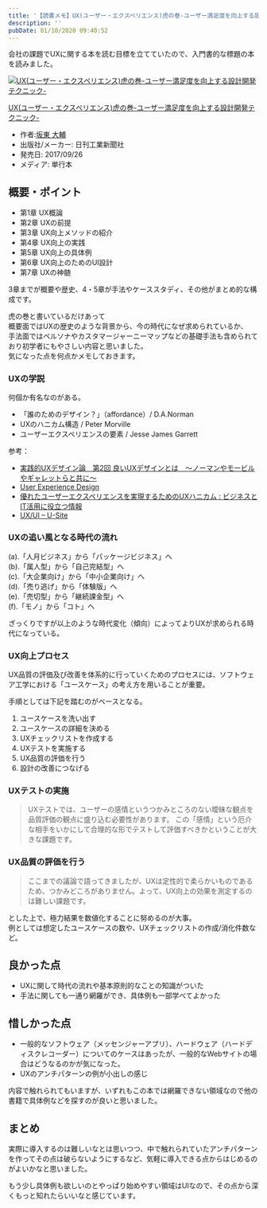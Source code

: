 ```yaml
---
title: '【読書メモ】UX(ユーザー・エクスペリエンス)虎の巻-ユーザー満足度を向上する設計開発テクニック'
description: ''
pubDate: 01/10/2020 09:40:52
---
```


<p>会社の課題でUXに関する本を読む目標を立てていたので、入門書的な標題の本を読みました。</p>

<p><div class="hatena-asin-detail"><a href="https://www.amazon.co.jp/exec/obidos/ASIN/4526077429/hatena-blog-22/"><img src="https://images-fe.ssl-images-amazon.com/images/I/511K4zUipyL._SL160_.jpg" class="hatena-asin-detail-image" alt="UX(ユーザー・エクスペリエンス)虎の巻-ユーザー満足度を向上する設計開発テクニック-" title="UX(ユーザー・エクスペリエンス)虎の巻-ユーザー満足度を向上する設計開発テクニック-"></a><div class="hatena-asin-detail-info"><p class="hatena-asin-detail-title"><a href="https://www.amazon.co.jp/exec/obidos/ASIN/4526077429/hatena-blog-22/">UX(ユーザー・エクスペリエンス)虎の巻-ユーザー満足度を向上する設計開発テクニック-</a></p><ul><li><span class="hatena-asin-detail-label">作者:</span><a href="http://d.hatena.ne.jp/keyword/%BA%E4%C5%EC%20%C2%E7%CA%E5" class="keyword">坂東 大輔</a></li><li><span class="hatena-asin-detail-label">出版社/メーカー:</span> 日刊工業新聞社</li><li><span class="hatena-asin-detail-label">発売日:</span> 2017/09/26</li><li><span class="hatena-asin-detail-label">メディア:</span> 単行本</li></ul></div><div class="hatena-asin-detail-foot"></div></div></p>

<h2>概要・ポイント</h2>

<ul>
<li>第1章 UX概論</li>
<li>第2章 UXの前提</li>
<li>第3章 UX向上メソッドの紹介</li>
<li>第4章 UX向上の実践</li>
<li>第5章 UX向上の具体例</li>
<li>第6章 UX向上のためのUI設計</li>
<li>第7章 UXの神髄</li>
</ul>

<p>3章までが概要や歴史、4・5章が手法やケーススタディ、その他がまとめ的な構成です。</p>

<p>虎の巻と書いているだけあって<br/>
概要面ではUXの歴史のような背景から、今の時代になぜ求められているか、<br/>
手法面ではペルソナやカスタマージャーニーマップなどの基礎手法も含められており初学者にもやさしい内容と思いました。<br/>
気になった点を何点かメモしておきます。</p>

<h3>UXの学説</h3>

<p>何個か有名なのがある。</p>

<ul>
<li>「誰のためのデザイン？」（affordance）/ D.A.Norman</li>
<li>UXのハニカム構造 / Peter Morville</li>
<li>ユーザーエクスペリエンスの要素 / Jesse James Garrett</li>
</ul>

<p>参考：</p>

<ul>
<li><a href="https://www.creativevillage.ne.jp/30892">実践的UXデザイン論　第2回 良いUXデザインとは　〜ノーマンやモービルやギャレットらと共に〜</a></li>
<li><a href="https://semanticstudios.com/user_experience_design/">User Experience Design</a></li>
<li><a href="https://www.asobou.co.jp/blog/web/ux-honeycomb">優れたユーザーエクスペリエンスを実現するためのUXハニカム : ビジネスとIT活用に役立つ情報</a></li>
<li><a href="https://u-site.jp/lecture/ux-ui">UX/UI – U-Site</a></li>
</ul>

<h3>UXの追い風となる時代の流れ</h3>

<p>(a).「人月ビジネス」から「パッケージビジネス」へ<br/>
(b).「属人型」から「自己完結型」へ<br/>
(c).「大企業向け」から「中小企業向け」へ<br/>
(d).「売り逃げ」から「体験版」へ<br/>
(e).「売切型」から「継続課金型」へ<br/>
(f).「モノ」から「コト」へ</p>

<p>ざっくりですが以上のような時代変化（傾向）によってよりUXが求められる時代になっている。</p>

<h3>UX向上プロセス</h3>

<p>UX品質の評価及び改善を体系的に行っていくためのプロセスには、ソフトウェア工学における「ユースケース」の考え方を用いることが重要。</p>

<p>手順としては下記を踏むのがベースとなる。</p>

<ol>
<li>ユースケースを洗い出す</li>
<li>ユースケースの詳細を決める</li>
<li>UXチェックリストを作成する</li>
<li>UXテストを実施する</li>
<li>UX品質の評価を行う</li>
<li>設計の改善につなげる</li>
</ol>

<h3>UXテストの実施</h3>

<blockquote><p>UXテストでは、ユーザーの感情というつかみところのない曖昧な観点を品質評価の観点に盛り込む必要性があります。
この「感情」という厄介な相手をいかにして合理的な形でテストして評価すべきかということが大きな課題です。</p></blockquote>

<h3>UX品質の評価を行う</h3>

<blockquote><p>ここまでの議論で語ってきましたが、UXは定性的で柔らかいものであるため、つかみどころがありません。よって、UX向上の効果を測定するのは難しい課題です。</p></blockquote>

<p>とした上で、極力結果を数値化することに努めるのが大事。<br/>
例としては想定したユースケースの数や、UXチェックリストの作成/消化件数など。</p>

<h2>良かった点</h2>

<ul>
<li>UXに関して時代の流れや基本原則的なことの知識がついた</li>
<li>手法に関しても一通り網羅ができ、具体例も一部学べてよかった</li>
</ul>

<h2>惜しかった点</h2>

<ul>
<li>一般的なソフトウェア（メッセンジャーアプリ）、ハードウェア（ハードディスクレコーダー）についてのケースはあったが、一般的なWebサイトの場合はどうなるのかが気になった。</li>
<li>UXのアンチパターンの例が小出しの感じ</li>
</ul>

<p>内容で触れられてもいますが、いずれもこの本では網羅できない領域なので他の書籍で具体例などを探すのが良いと思いました。</p>

<h2>まとめ</h2>

<p>実際に導入するのは難しいなとは思いつつ、中で触れられていたアンチパターンを作ってその点は破らないようにするなど、気軽に導入できる点からはじめるのがよいかなと思いました。</p>

<p>もう少し具体例も欲しいのとやっぱり始めやすい領域はUIなので、その点から深くもっと知れたらいいなと感じています。</p>
